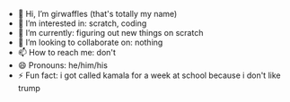 - 👋 Hi, I’m girwaffles (that's totally my name)
- 👀 I’m interested in: scratch, coding
- 🌱 I’m currently: figuring out new things on scratch
- 💞️ I’m looking to collaborate on: nothing
- 📫 How to reach me: don't
- 😄 Pronouns: he/him/his
- ⚡ Fun fact: i got called kamala for a week at school because i don't like trump

<!---
girwaffles/girwaffles is a ✨ special ✨ repository because its `README.md` (this file) appears on your GitHub profile.
You can click the Preview link to take a look at your changes.
--->
